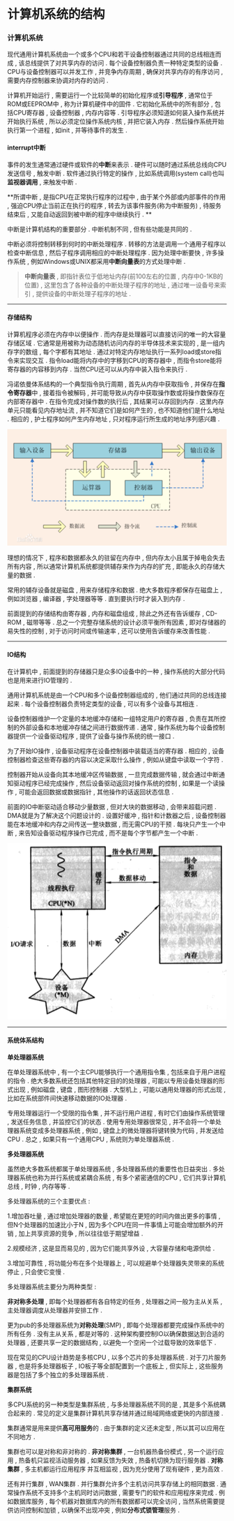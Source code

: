 # 计算机系统的结构

### 计算机系统

现代通用计算机系统由一个或多个CPU和若干设备控制器通过共同的总线相连而成 , 该总线提供了对共享内存的访问 . 每个设备控制器负责一种特定类型的设备 . CPU与设备控制器可以并发工作 , 并竞争内存周期 , 确保对共享内存的有序访问 , 需要内存控制器来协调对内存的访问 .

计算机开始运行 , 需要运行一个比较简单的初始化程序或**引导程序** , 通常位于ROM或EEPROM中 , 称为计算机硬件中的固件 . 它初始化系统中的所有部分 , 包括CPU寄存器 , 设备控制器 , 内存内容等 . 引导程序必须知道如何装入操作系统并开始执行系统 , 所以必须定位操作系统内核 , 并把它装入内存 . 然后操作系统开始执行第一个进程 , 如init , 并等待事件的发生 .

#### interrupt中断

事件的发生通常通过硬件或软件的**中断**来表示 . 硬件可以随时通过系统总线向CPU发送信号 , 触发中断 . 软件通过执行特定的操作 , 比如系统调用\(system call\)也叫**监视器调用** , 来触发中断 .

**所谓中断 , 是指CPU在正常执行程序的过程中 , 由于某个外部或内部事件的作用 , 强迫CPU停止当前正在执行的程序 , 转去为该事件服务\(称为中断服务\) , 待服务结束后 , 又能自动返回到被中断的程序中继续执行 . **

中断是计算机结构的重要部分 . 中断机制不同 , 但有些功能是共同的 .

中断必须将控制转移到何时的中断处理程序 . 转移的方法是调用一个通用子程序以检查中断信息 , 然后子程序调用相应的中断处理程序 . 因为处理中断要快 , 许多操作系统 , 例如Windows或UNIX都采用**中断向量表**的方式处理中断 .

> **中断向量表** , 即指针表位于低地址内存\(前100左右的位置 , 内存中0-1KB的位置\) , 这里包含了各种设备的中断处理子程序的地址 , 通过唯一设备号来索引 , 提供设备的中断处理子程序的地址 .

---

#### 存储结构

计算机程序必须在内存中以便操作 . 而内存是处理器可以直接访问的唯一的大容量存储区域 . 它通常是用被称为动态随机访问内存的半导体技术来实现的 , 是一组内存字的数组 , 每个字都有其地址 . 通过对特定内存地址执行一系列load或store指令来实现交互 . 指令load能将内存中的字移到CPU的寄存器中 , 而指令store能将寄存器的内容移到内存 . 当然CPU还可以从内存中装入指令来执行 .

冯诺依曼体系结构的一个典型指令执行周期 , 首先从内存中获取指令 , 并保存在**指令寄存器**中 , 接着指令被解码 , 并可能导致从内存中获取操作数或将操作数保存在内部寄存器中 . 在指令完成对操作数的执行后 , 其结果可以存回到内存 . 这里内存单元只能看见内存地址流 , 并不知道它们是如何产生的 , 也不知道他们是什么地址 . 相应的 , 护士程序如何产生内存地址 , 只对程序运行所生成的地址序列感兴趣 .

![](/assets/fnym.png)

理想的情况下 , 程序和数据都永久的驻留在内存中 , 但内存太小且属于掉电会失去所有内容 , 所以通常计算机系统都提供辅存来作为内存的扩充 , 即能永久的存储大量的数据 .

常用的辅存设备就是磁盘 , 用来存储程序和数据 . 绝大多数程序都保存在磁盘上 , 例如浏览器 , 编译器 , 字处理器等等 . 直到要执行时才装入到内存 .

前面提到的存储结构由寄存器 , 内存和磁盘组成 , 除此之外还有告诉缓存 , CD-ROM , 磁带等等 . 总之一个完整存储系统的设计必须平衡所有因素 , 即对存储器的易失性的控制 , 对于访问时间或传输速率 , 还可以使用告诉缓存来改善性能 .

---

#### IO结构

在计算机中 , 前面提到的存储器只是众多IO设备中的一种 , 操作系统的大部分代码也是用来进行IO管理的 .

通用计算机系统是由一个CPU和多个设备控制器组成的 , 他们通过共同的总线连接起来 . 每个设备控制器负责特定类型的设备 , 可以有多个设备与其相连 .

设备控制器维护一个定量的本地缓冲存储和一组特定用户的寄存器 , 负责在其所控制的外部设备和本地缓冲存储之间进行数据传递 . 通常 , 操作系统为每个设备控制器提供一个设备驱动程序 , 提供了设备与操作系统的统一接口 .

为了开始IO操作 , 设备驱动程序在设备控制器中装载适当的寄存器 . 相应的 , 设备控制器检查这些寄存器的内容以决定采取什么操作 , 例如从键盘中读取一个字符 .

控制器开始从设备向其本地缓冲区传输数据 , 一旦完成数据传输 , 就会通过中断通知驱动程序已经完成操作 , 然后设备驱动返回对操作系统的控制 , 如果是一个读操作 , 可能会返回数据或数据指针 , 其他操作的话返回状态信息 .

前面的IO中断驱动适合移动少量数据 , 但对大块的数据移动 , 会带来超载问题 . DMA就是为了解决这个问题设计的 . 设置好缓冲 , 指针和计数器之后 , 设备控制器能在本地缓冲和内存之间传送一整块数据 , 而无需CPU的干预 . 每块只产生一个中断 , 来告知设备驱动程序操作已完成 , 而不是每个字节都产生一个中断 .

![](/assets/iodma.png)

---

#### 系统体系结构

**单处理器系统**

在单处理器系统中 , 有一个主CPU能够执行一个通用指令集 , 包括来自于用户进程的指令 . 绝大多数系统还包括其他特定目的的处理器 , 可能以专用设备处理器的形式出现 , 例如磁盘 , 键盘 , 图形控制器 . 大型机上 , 可能以通用处理器的形式出现 , 比如在系统部件间快速移动数据的IO处理器 .

专用处理器运行一个受限的指令集 , 并不运行用户进程 , 有时它们由操作系统管理 , 发送任务信息 , 并监控它们的状态 . 使用专用处理器很常见 , 并不会将一个单处理器系统变成多处理器系统 , 例如 , 键盘上的微处理器将键转换为代码 , 并发送给CPU . 总之 , 如果只有一个通用CPU , 系统则为单处理器系统 .

**多处理器系统**

虽然绝大多数系统都属于单处理器系统 , 多处理器系统的重要性也日益突出 . 多处理器系统也称为并行系统或紧耦合系统 , 有多个紧密通信的CPU , 它们共享计算机总线 , 时钟 , 内存等等 .

多处理器系统的三个主要优点 :

1.增加吞吐量 , 通过增加处理器的数量 , 希望能在更短的时间内做出更多的事情 , 但N个处理器的加速比小于N , 因为多个CPU在同一件事情上可能会增加额外的开销 , 加上共享资源的竞争 , 所以往往低于期望增益 .

2.规模经济 , 这是显而易见的 , 因为它们能共享外设 , 大容量存储和电源供给 .

3.增加可靠性 , 将功能分布在多个处理器上 , 可以规避单个处理器失灵带来的系统停止 , 只会使它变慢 .

多处理器系统主要分为两种类型 :

**非对称多处理** , 即每个处理器都有各自特定的任务 , 处理器之间一般为主从关系 , 主处理器调度从处理器并安排工作 .

更为pub的多处理器系统为**对称处理**\(SMP\) , 即每个处理器都要完成操作系统中的所有任务 . 没有主从关系 , 都是对等的 . 这种架构要控制IO以确保数据达到合适的处理器 , 还要共享一定的数据结构 , 以避免一个空闲一个过载导致的效率低下 .

现在常见的CPU设计趋势是多核CPU , 以多个芯片的多处理器系统 . 对于刀片服务器 , 也是将多处理器板子 , IO板子等全部配置到一个底板上 , 但实际上 , 这些服务器是包括了多个独立的多处理器系统 .

**集群系统**

多CPU系统的另一种类型是集群系统 , 与多处理器系统不同的是 , 其是多个系统耦合起来的 . 常见的定义是集群计算机共享存储并通过局域网络或更快的内部连接 . 

集群通常是用来提供**高可用服务**的 . 由于集群的定义还未定型 , 所以其可以应用在不同地方 . 

集群也可以是对称和非对称的 . **非对称集群** , 一台机器热备份模式 , 另一个运行应用 , 热备机只监视活动服务器 , 如果反馈为失效 , 热备机切换为现行服务器 . **对称集群** , 多主机都运行应用程序 并互相监视 , 因为充分使用了现有硬件 , 更为高效 . 

还有并行集群 , WAN集群 . 并行集群允许多个主机访问共享存储上的相同数据 . 通常操作系统不支持多个主机同时访问数据 , 需要专门的软件和应用程序来完成 . 例如数据库服务 , 每个机器对数据库内的所有数据都可以完全访问 , 当然系统需要提供访问控制和加锁 , 以确保不出现冲突 , 例如**分布式锁管理**服务 . 

